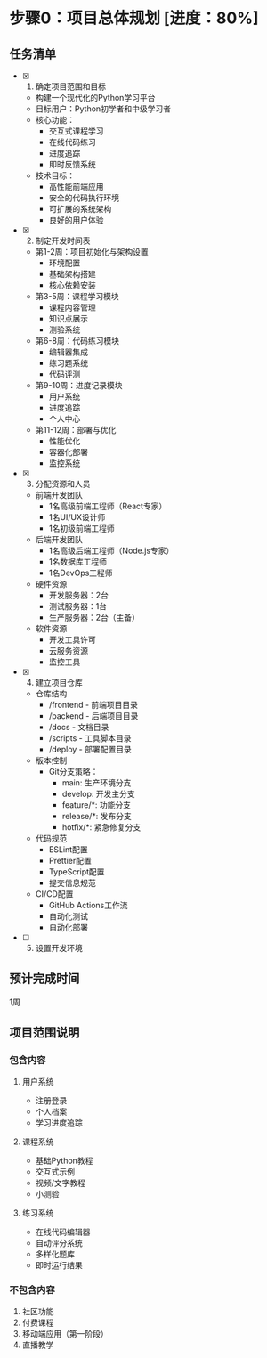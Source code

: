 # 步骤0：项目总体规划 [进度：80%]

## 任务清单
- [x] 1. 确定项目范围和目标
  - 构建一个现代化的Python学习平台
  - 目标用户：Python初学者和中级学习者
  - 核心功能：
    * 交互式课程学习
    * 在线代码练习
    * 进度追踪
    * 即时反馈系统
  - 技术目标：
    * 高性能前端应用
    * 安全的代码执行环境
    * 可扩展的系统架构
    * 良好的用户体验
- [x] 2. 制定开发时间表
  - 第1-2周：项目初始化与架构设置
    * 环境配置
    * 基础架构搭建
    * 核心依赖安装
  - 第3-5周：课程学习模块
    * 课程内容管理
    * 知识点展示
    * 测验系统
  - 第6-8周：代码练习模块
    * 编辑器集成
    * 练习题系统
    * 代码评测
  - 第9-10周：进度记录模块
    * 用户系统
    * 进度追踪
    * 个人中心
  - 第11-12周：部署与优化
    * 性能优化
    * 容器化部署
    * 监控系统
- [x] 3. 分配资源和人员
  - 前端开发团队
    * 1名高级前端工程师（React专家）
    * 1名UI/UX设计师
    * 1名初级前端工程师
  - 后端开发团队
    * 1名高级后端工程师（Node.js专家）
    * 1名数据库工程师
    * 1名DevOps工程师
  - 硬件资源
    * 开发服务器：2台
    * 测试服务器：1台
    * 生产服务器：2台（主备）
  - 软件资源
    * 开发工具许可
    * 云服务资源
    * 监控工具
- [x] 4. 建立项目仓库
  - 仓库结构
    * /frontend - 前端项目目录
    * /backend - 后端项目目录
    * /docs - 文档目录
    * /scripts - 工具脚本目录
    * /deploy - 部署配置目录
  - 版本控制
    * Git分支策略：
      - main: 生产环境分支
      - develop: 开发主分支
      - feature/*: 功能分支
      - release/*: 发布分支
      - hotfix/*: 紧急修复分支
  - 代码规范
    * ESLint配置
    * Prettier配置
    * TypeScript配置
    * 提交信息规范
  - CI/CD配置
    * GitHub Actions工作流
    * 自动化测试
    * 自动化部署
- [ ] 5. 设置开发环境

## 预计完成时间
1周

## 项目范围说明
### 包含内容
1. 用户系统
   - 注册登录
   - 个人档案
   - 学习进度追踪

2. 课程系统
   - 基础Python教程
   - 交互式示例
   - 视频/文字教程
   - 小测验

3. 练习系统
   - 在线代码编辑器
   - 自动评分系统
   - 多样化题库
   - 即时运行结果

### 不包含内容
1. 社区功能
2. 付费课程
3. 移动端应用（第一阶段）
4. 直播教学